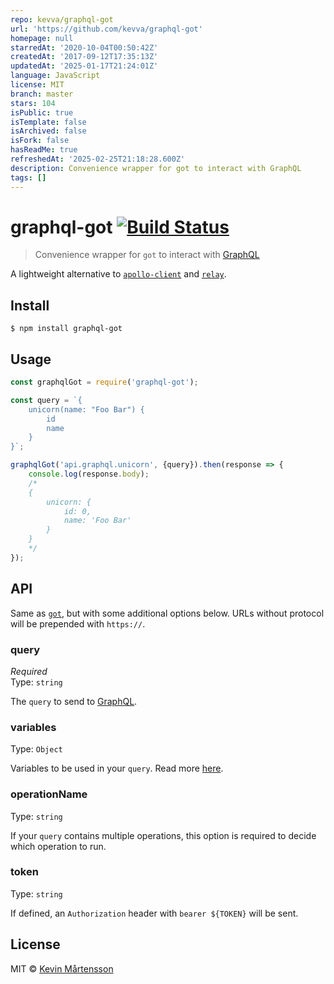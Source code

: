 ```yaml
---
repo: kevva/graphql-got
url: 'https://github.com/kevva/graphql-got'
homepage: null
starredAt: '2020-10-04T00:50:42Z'
createdAt: '2017-09-12T17:35:13Z'
updatedAt: '2025-01-17T21:24:01Z'
language: JavaScript
license: MIT
branch: master
stars: 104
isPublic: true
isTemplate: false
isArchived: false
isFork: false
hasReadMe: true
refreshedAt: '2025-02-25T21:18:28.600Z'
description: Convenience wrapper for got to interact with GraphQL
tags: []
---
```


# graphql-got [![Build Status](https://travis-ci.org/kevva/graphql-got.svg?branch=master)](https://travis-ci.org/kevva/graphql-got)

> Convenience wrapper for `got` to interact with [GraphQL](http://graphql.org/)

A lightweight alternative to [`apollo-client`](https://github.com/apollographql/apollo-client) and [`relay`](https://github.com/facebook/relay).


## Install

```
$ npm install graphql-got
```


## Usage

```js
const graphqlGot = require('graphql-got');

const query = `{
	unicorn(name: "Foo Bar") {
		id
		name
	}
}`;

graphqlGot('api.graphql.unicorn', {query}).then(response => {
	console.log(response.body);
	/*
	{
		unicorn: {
			id: 0,
			name: 'Foo Bar'
		}
	}
	*/
});
```


## API

Same as [`got`](https://github.com/sindresorhus/got), but with some additional options below. URLs without protocol will be prepended with `https://`.

### query

*Required*<br>
Type: `string`

The `query` to send to [GraphQL](http://graphql.org/).

### variables

Type: `Object`

Variables to be used in your `query`. Read more [here](http://graphql.org/learn/queries/#variables).

### operationName

Type: `string`

If your `query` contains multiple operations, this option is required to decide which operation to run.

### token

Type: `string`

If defined, an `Authorization` header with `bearer ${TOKEN}` will be sent.


## License

MIT © [Kevin Mårtensson](https://github.com/kevva)

